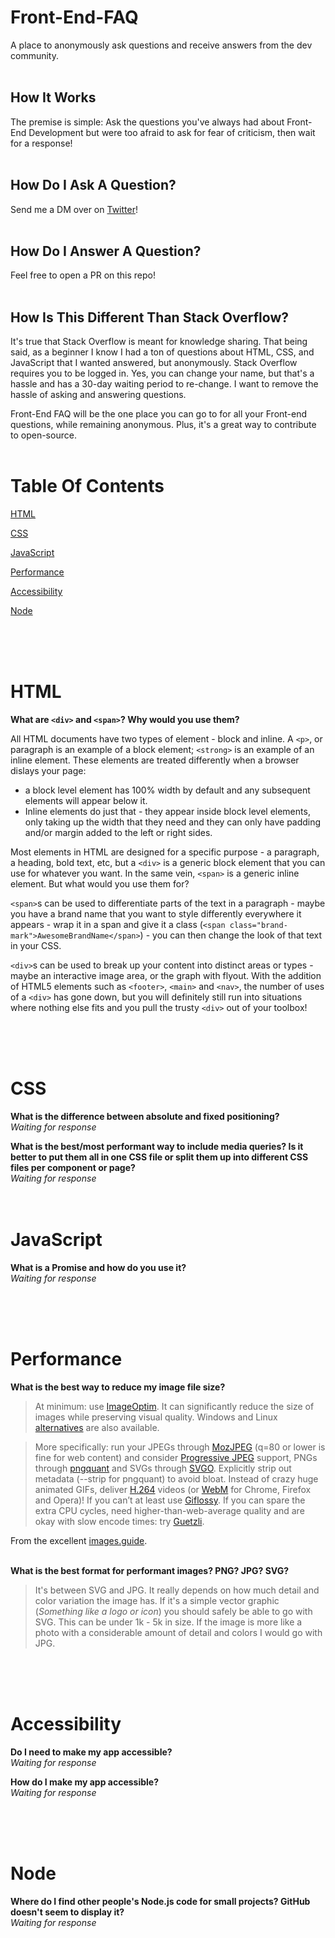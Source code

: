 # Front-End-FAQ

A place to anonymously ask questions and receive answers from the dev community. <br /> <br />

## How It Works

The premise is simple: Ask the questions you've always had about Front-End Development but were too afraid to ask for fear of criticism, then wait for a response! <br /> <br />

## How Do I Ask A Question?

Send me a DM over on [Twitter](https://twitter.com/EmmaWedekind)! <br /> <br />

## How Do I Answer A Question?

Feel free to open a PR on this repo! <br /> <br />

## How Is This Different Than Stack Overflow?

It's true that Stack Overflow is meant for knowledge sharing. That being said, as a beginner I know I had a ton of questions about HTML, CSS, and JavaScript that I wanted answered, but anonymously. Stack Overflow requires you to be logged in. Yes, you can change your name, but that's a hassle and has a 30-day waiting period to re-change. I want to remove the hassle of asking and answering questions.

Front-End FAQ will be the one place you can go to for all your Front-end questions, while remaining anonymous. Plus, it's a great way to contribute to open-source. <br /> <br />

# Table Of Contents

[HTML](#html)

[CSS](#css)

[JavaScript](#javascript)

[Performance](#performance)

[Accessibility](#accessibility)

[Node](#node)

<br/> <br/> <br/>

# HTML

**What are `<div>` and `<span>`? Why would you use them?**

All HTML documents have two types of element - block and inline. A `<p>`, or paragraph is an example of a block element; `<strong>` is an example of an inline element. These elements are treated differently when a browser dislays your page:

- a block level element has 100% width by default and any subsequent elements will appear below it.
- Inline elements do just that - they appear inside block level elements, only taking up the width that they need and they can only have padding and/or margin added to the left or right sides.

Most elements in HTML are designed for a specific purpose - a paragraph, a heading, bold text, etc, but a `<div>` is a generic block element that you can use for whatever you want. In the same vein, `<span>` is a generic inline element. But what would you use them for?

`<span>`s can be used to differentiate parts of the text in a paragraph - maybe you have a brand name that you want to style differently everywhere it appears - wrap it in a span and give it a class (`<span class="brand-mark">AwesomeBrandName</span>`) - you can then change the look of that text in your CSS.

`<div>`s can be used to break up your content into distinct areas or types - maybe an interactive image area, or the graph with flyout. With the addition of HTML5 elements such as `<footer>`, `<main>` and `<nav>`, the number of uses of a `<div>` has gone down, but you will definitely still run into situations where nothing else fits and you pull the trusty `<div>` out of your toolbox!

<br/><br/><br/>

# CSS

**What is the difference between absolute and fixed positioning?**  
_Waiting for response_

**What is the best/most performant way to include media queries? Is it better to put them all in one CSS file or split them up into different CSS files per component or page?**  
_Waiting for response_
<br/><br/><br/>

# JavaScript

**What is a Promise and how do you use it?**  
_Waiting for response_

<br/><br/><br/>

# Performance

**What is the best way to reduce my image file size?**

> At minimum: use [ImageOptim](https://imageoptim.com/). It can significantly reduce the size of images while preserving visual quality. Windows and Linux [alternatives](https://imageoptim.com/versions.html) are also available.

> More specifically: run your JPEGs through [MozJPEG](https://github.com/mozilla/mozjpeg0) (q=80 or lower is fine for web content) and consider [Progressive JPEG](http://cloudinary.com/blog/progressive_jpegs_and_green_martians) support, PNGs through [pngquant](https://pngquant.org/) and SVGs through [SVGO](https://github.com/svg/svgo). Explicitly strip out metadata (--strip for pngquant) to avoid bloat. Instead of crazy huge animated GIFs, deliver [H.264](https://en.wikipedia.org/wiki/H.264/MPEG-4_AVC) videos (or [WebM](https://www.webmproject.org/) for Chrome, Firefox and Opera)! If you can’t at least use [Giflossy](https://github.com/pornel/giflossy). If you can spare the extra CPU cycles, need higher-than-web-average quality and are okay with slow encode times: try [Guetzli](https://research.googleblog.com/2017/03/announcing-guetzli-new-open-source-jpeg.html).

From the excellent [images.guide](https://images.guide/). <br/><br/>

**What is the best format for performant images? PNG? JPG? SVG?**

> It's between SVG and JPG. It really depends on how much detail and color variation the image has. If it's a simple vector graphic (_Something like a logo or icon_) you should safely be able to go with SVG. This can be under 1k - 5k in size. If the image is more like a photo with a considerable amount of detail and colors I would go with JPG.

<br/><br/><br/>

# Accessibility

**Do I need to make my app accessible?**  
_Waiting for response_

**How do I make my app accessible?**  
_Waiting for response_

<br/><br/><br/>

# Node

**Where do I find other people's Node.js code for small projects? GitHub doesn't seem to display it?**  
_Waiting for response_
